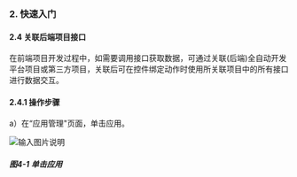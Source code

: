 ### 2. 快速入门

#### 2.4 关联后端项目接口

在前端项目开发过程中，如需要调用接口获取数据，可通过关联(后端)全自动开发平台项目或第三方项目，关联后可在控件绑定动作时使用所关联项目中的所有接口进行数据交互。

#### 2.4.1 操作步骤

a）在“应用管理"页面，单击应用。

![输入图片说明](../../../images/%20SoFlu%EF%BC%88%E5%89%8D%E7%AB%AF%EF%BC%89%E5%85%A8%E8%87%AA%E5%8A%A8%E5%BC%80%E5%8F%91%E5%B9%B3%E5%8F%B0%E6%95%99%E7%A8%8B/1.%20%E6%9C%80%E6%96%B0%E7%89%88%E6%9C%AC%20-%20%E6%9B%B4%E6%96%B0%E6%97%A5%E6%9C%9F%20-%202023.01.10/2.%E5%BF%AB%E9%80%9F%E5%85%A5%E9%97%A8/4-1.png)

##### 图4-1 单击应用
